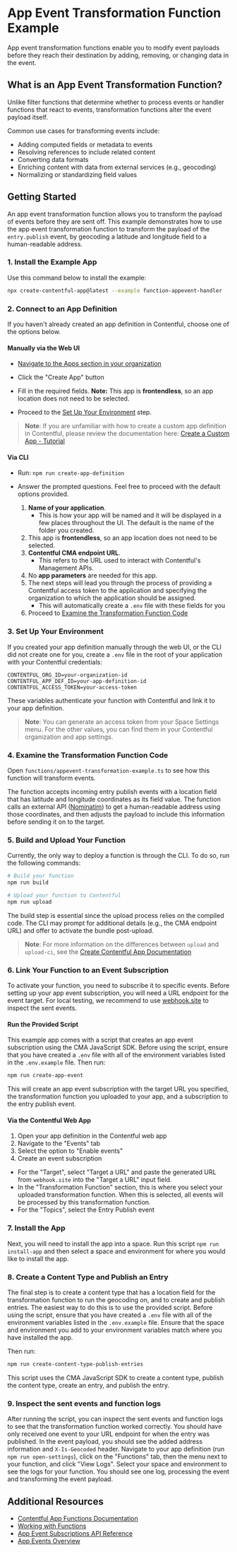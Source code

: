 # App Event Transformation Function Example

App event transformation functions enable you to modify event payloads before they reach their destination by adding, removing, or changing data in the event.

## What is an App Event Transformation Function?

Unlike filter functions that determine whether to process events or handler functions that react to events, transformation functions alter the event payload itself.

Common use cases for transforming events include:

- Adding computed fields or metadata to events
- Resolving references to include related content
- Converting data formats
- Enriching content with data from external services (e.g., geocoding)
- Normalizing or standardizing field values

## Getting Started

An app event transformation function allows you to transform the payload of events before they are sent off. This example demonstrates how to use the app event transformation function to transform the payload of the `entry.publish` event, by geocoding a latitude and longitude field to a human-readable address.

### 1. Install the Example App

Use this command below to install the example:

```bash
npx create-contentful-app@latest --example function-appevent-handler
```

### 2. Connect to an App Definition

If you haven't already created an app definition in Contentful, choose one of the options below.

#### Manually via the Web UI

- [Navigate to the Apps section in your organization](https://app.contentful.com/deeplink?link=app-definition-list)

- Click the "Create App" button

- Fill in the required fields. **Note:** This app is **frontendless**, so an app location does not need to be selected.

- Proceed to the [Set Up Your Environment](#3-set-up-your-environment) step.

> **Note**: If you are unfamiliar with how to create a custom app definition in Contentful, please review the documentation here: [Create a Custom App - Tutorial](https://www.contentful.com/developers/docs/extensibility/app-framework/tutorial/?utm_source=webapp&utm_medium=app-listing&utm_campaign=in-app-help)

#### Via CLI

- Run: `npm run create-app-definition`
- Answer the prompted questions. Feel free to proceed with the default options provided.

  1. **Name of your application**.
     - This is how your app will be named and it will be displayed in a few places throughout the UI. The default is the name of the folder you created.
  2. This app is **frontendless**, so an app location does not need to be selected.
  3. **Contentful CMA endpoint URL**.
     - This refers to the URL used to interact with Contentful's Management APIs.
  4. No **app parameters** are needed for this app.
  5. The next steps will lead you through the process of providing a Contentful access token to the application and specifying the organization to which the application should be assigned.
     - This will automatically create a `.env` file with these fields for you
  6. Proceed to [Examine the Transformation Function Code](#4-examine-the-transformation-function-code)

### 3. Set Up Your Environment

If you created your app definition manually through the web UI, or the CLI did not create one for you, create a `.env` file in the root of your application with your Contentful credentials:

```env
CONTENTFUL_ORG_ID=your-organization-id
CONTENTFUL_APP_DEF_ID=your-app-definition-id
CONTENTFUL_ACCESS_TOKEN=your-access-token
```

These variables authenticate your function with Contentful and link it to your app definition.

> **Note**: You can generate an access token from your Space Settings menu. For the other values, you can find them in your Contentful organization and app settings.

### 4. Examine the Transformation Function Code

Open `functions/appevent-transformation-example.ts` to see how this function will transform events.

The function accepts incoming entry publish events with a location field that has latitude and longitude coordinates as its field value. The function calls an external API ([Nominatim](https://nominatim.org/)) to get a human-readable address using those coordinates, and then adjusts the payload to include this information before sending it on to the target.

### 5. Build and Upload Your Function

Currently, the only way to deploy a function is through the CLI. To do so, run the following commands:

```bash
# Build your function
npm run build

# Upload your function to Contentful
npm run upload
```

The build step is essential since the upload process relies on the compiled code. The CLI may prompt for additional details (e.g., the CMA endpoint URL) and offer to activate the bundle post-upload.

> **Note**: For more information on the differences between `upload` and `upload-ci`, see the [Create Contentful App Documentation](https://www.contentful.com/developers/docs/extensibility/app-framework/create-contentful-app/)

### 6. Link Your Function to an Event Subscription

To activate your function, you need to subscribe it to specific events. Before setting up your app event subscription, you will need a URL endpoint for the event target. For local testing, we recommend to use [webhook.site](https://webhook.site/) to inspect the sent events.

#### Run the Provided Script

This example app comes with a script that creates an app event subscription using the CMA JavaScript SDK. Before using the script, ensure that you have created a `.env` file with all of the environment variables listed in the `.env.example` file. Then run:

```bash
npm run create-app-event
```

This will create an app event subscription with the target URL you specified, the transformation function you uploaded to your app, and a subscription to the entry publish event.

#### Via the Contentful Web App

1. Open your app definition in the Contentful web app
2. Navigate to the "Events" tab
3. Select the option to "Enable events"
4. Create an event subscription

- For the "Target", select "Target a URL" and paste the generated URL from `webhook.site` into the "Target a URL" input field.
- In the "Transformation Function" section, this is where you select your uploaded transformation function. When this is selected, all events will be processed by this transformation function.
- For the "Topics", select the Entry Publish event

### 7. Install the App

Next, you will need to install the app into a space. Run this script `npm run install-app` and then select a space and environment for where you would like to install the app.

### 8. Create a Content Type and Publish an Entry

The final step is to create a content type that has a location field for the transformation function to run the geocoding on, and to create and publish entries. The easiest way to do this is to use the provided script. Before using the script, ensure that you have created a `.env` file with all of the environment variables listed in the `.env.example` file. Ensure that the space and environment you add to your environment variables match where you have installed the app.

Then run:

```bash
npm run create-content-type-publish-entries
```

This script uses the CMA JavaScript SDK to create a content type, publish the content type, create an entry, and publish the entry.

### 9. Inspect the sent events and function logs

After running the script, you can inspect the sent events and function logs to see that the transformation function worked correctly. You should have only received one event to your URL endpoint for when the entry was published. In the event payload, you should see the added address information and `X-Is-Geocoded` header. Navigate to your app definition (run `npm run open-settings`), click on the "Functions" tab, then the menu next to your function, and click "View Logs". Select your space and environment to see the logs for your function. You should see one log, processing the event and transforming the event payload.

## Additional Resources

- [Contentful App Functions Documentation](https://www.contentful.com/developers/docs/extensibility/app-framework/functions/)
- [Working with Functions](https://www.contentful.com/developers/docs/extensibility/app-framework/working-with-functions/)
- [App Event Subscriptions API Reference](https://www.contentful.com/developers/docs/references/content-management-api/#/reference/app-event-subscriptions)
- [App Events Overview](https://www.contentful.com/developers/docs/extensibility/app-framework/app-events/)
